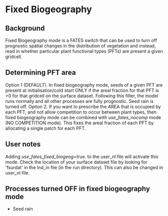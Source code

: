 # Fixed Biogeography

## Background

Fixed Biogeography mode is a FATES switch that can be used to turn off prognostic spatial changes in the distribution of vegetation and instead, read in whether particular plant functional types (PFTs) are present a given gridcell. 

## Determining PFT area
Option 1 (DEFAULT). In fixed biogeography mode, seeds of a given PFT are present at initialisation/cold start ONLY if the areal fraction for that PFT is >0 for that gridcell on the surface dataset.  Following this filter, the model runs normally and all other processes are fully prognostic. Seed rain is turned off. 
Option 2. If you want to prescribe the AREA that is occupied by each PFT, and not allow competition to occur between plant types, then fixed biogeography mode can be combined with _use_fates_nocomp_ mode (NO COMPETITION mode). This fixes the areal fraction of each PFT by allocating a single patch for each PFT.   

## User notes
Adding _use_fates_fixed_biogeog=true_. to the user_nl file will activate this mode. 
Check the location of your surface dataset file by looking for 'fsurdat' in the lnd_in file (in the run directory). This can also be changed in user_nl file. 

## Processes turned OFF in fixed biogeography mode
* Seed rain

